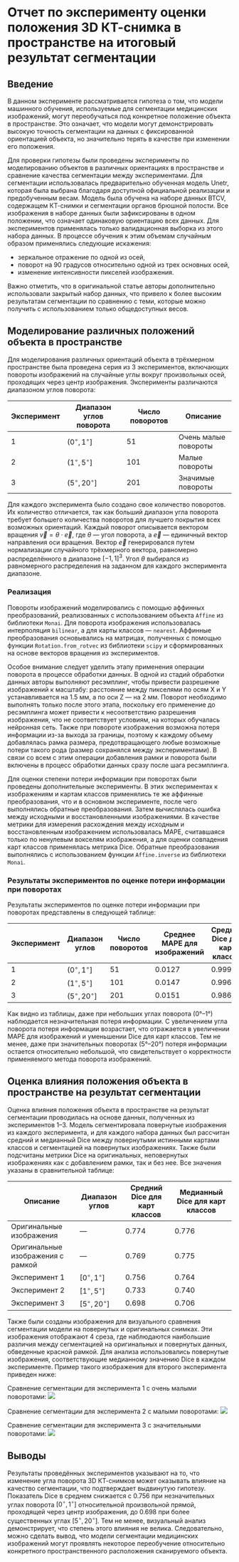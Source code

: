 # Отчет по эксперименту оценки положения 3D КТ-снимка в пространстве на итоговый результат сегментации

## Введение

В данном эксперименте рассматривается гипотеза о том, что модели машинного обучения, используемые для сегментации медицинских изображений, могут переобучаться под конкретное положение объекта в пространстве. Это означает, что модели могут демонстрировать высокую точность сегментации на данных с фиксированной ориентацией объекта, но значительно терять в качестве при изменении его положения.

Для проверки гипотезы были проведены эксперименты по моделированию объектов в различных ориентациях в пространстве и сравнение качества сегментации между экспериментами. Для сегментации использовалась предварительно обученная модель $\text{Unetr}$, которая была выбрана благодаря доступной официальной реализации и предобученным весам. Модель была обучена на наборе данных $\text{BTCV}$, содержащем КТ-снимки и сегментации органов брюшной полости. Все изображения в наборе данных были зафиксированы в одном положении, что означает одинаковую ориентацию всех данных. Для экспериментов применялась только валидационная выборка из этого набора данных. В процессе обучения к этим объемам случайным образом применялись следующие искажения:

- зеркальное отражение по одной из осей,
- поворот на 90 градусов относительно одной из трех основных осей,
- изменение интенсивности пикселей изображения.

Важно отметить, что в оригинальной статье авторы дополнительно использовали закрытый набор данных, что привело к более высоким результатам сегментации по сравнению с теми, которые можно получить с использованием только общедоступных весов.

## Моделирование различных положений объекта в пространстве

Для моделирования различных ориентаций объекта в трёхмерном пространстве была проведена серия из 3 экспериментов, включающих повороты изображений на случайные углы вокруг произвольных осей, проходящих через центр изображения. Эксперименты различаются диапазоном углов поворота:

| Эксперимент | Диапазон углов поворота | Число поворотов  | Описание                |
|-------------|-------------------------|------------------|-------------------------|
| 1           | $(0^\circ, 1^\circ]$    | 51               | Очень малые повороты    |
| 2           | $(1^\circ, 5^\circ]$    | 101              | Малые повороты          |
| 3           | $(5^\circ, 20^\circ]$   | 201              | Значимые повороты       |

Для каждого эксперимента было создано свое количество поворотов. Их количество отличается, так как больший диапазон угла поворота требует большего количества поворотов для лучшего покрытия всех возможных ориентаций. Каждый поворот описывается вектором вращения $\vec{v} = \theta \cdot \vec{e}$, где $\theta$ — угол поворота, а $\vec{e}$ — единичный вектор направления оси вращения. Вектор $\vec{e}$ генерировался путем нормализации случайного трёхмерного вектора, равномерно распределённого в диапазоне $[-1, 1]^3$. Угол $\theta$ выбирался из равномерного распределения на заданном для каждого эксперимента диапазоне.

### Реализация

Повороты изображений моделировались с помощью аффинных преобразований, реализованных с использованием объекта `Affine` из библиотеки `Monai`. Для поворота изображения использовалась интерполяция `bilinear`, а для карты классов — `nearest`. Аффинные преобразования основывались на матрицах, полученных с помощью функции `Rotation.from_rotvec` из библиотеки `scipy` и сформированных на основе векторов вращения из экспериментов.

Особое внимание следует уделить этапу применения операции поворота в процессе обработки данных. В одной из стадий обработки данных авторы выполняют ресэмплинг, чтобы привести разрешение изображений к масштабу: расстояние между пикселями по осям X и Y устанавливается на 1.5 мм, а по оси Z — на 2 мм. Поворот необходимо выполнять только после этого этапа, поскольку его применение до ресэмплинга может привести к несоответствию разрешения изображения, что не соответствует условиям, на которых обучалась нейронная сеть. Также при повороте изображения возможна потеря информации из-за выхода за границы, поэтому к каждому объему добавлялась рамка размера, предотвращающего любые возможные потери такого рода (размер сохранялся между экспериментами). В связи со всем с этим операции добавления рамки и поворота были включены в процесс обработки данных сразу после шага ресэмплинга.

Для оценки степени потери информации при поворотах были проведены дополнительные эксперименты. В этих экспериментах к изображениям и картам классов применялись те же аффинные преобразования, что и в основном эксперименте, после чего выполнялись обратные преобразования. Затем вычислялась ошибка между исходными и восстановленными изображениями. В качестве метрики для измерения расхождения между исходным и восстановленным изображением использовалась MAPE, считавшаяся только по ненулевым вокселям изображения, а для оценки совпадения карт классов применялась метрика Dice. Обратные преобразования выполнялись с использованием функции `Affine.inverse` из библиотеки `Monai`.

### Результаты экспериментов по оценке потери информации при поворотах

Результаты экспериментов по оценке потери информации при поворотах представлены в следующей таблице:

| Эксперимент | Диапазон углов | Число поворотов | Среднее MAPE для изображений | Средний Dice для карт классов |
|---|-------------------------------|-----|------------------------------|-------------------------------|
| 1 | $(0^\circ, 1^\circ]$          | 51  | 0.0127                       | 0.999                         |
| 2 | $(1^\circ, 5^\circ]$          | 101 | 0.0147                       | 0.996                         |
| 3 | $(5^\circ, 20^\circ]$         | 201 | 0.0151                       | 0.986                         |

Как видно из таблицы, даже при небольших углах поворота (0°–1°) наблюдается незначительная потеря информации. С увеличением угла поворота потеря информации возрастает, что отражается в увеличении MAPE для изображений и уменьшении Dice для карт классов. Тем не менее, даже при значительных поворотах (5°–20°) потеря информации остается относительно небольшой, что свидетельствует о корректности применяемого метода поворота изображений.

## Оценка влияния положения объекта в пространстве на результат сегментации

Оценка влияния положения объекта в пространстве на результат сегментации проводилась на основе данных, полученных из экспериментов 1–3. Модель сегментировала повернутые изображения из каждого эксперимента, и для каждого набора данных был рассчитан средний и медианный Dice между повернутыми истинными картами классов и сегментацией на повернутых изображениях. Также были подсчитаны метрики Dice на оригинальных, неповернутых изображениях как с добавлением рамки, так и без нее. Все значения указаны в сравнительной таблице:

| Описание | Диапазон углов | Средний Dice для карт классов | Медианный Dice для карт классов |
|-----------------------------------|-------------------------------|-------|-------------------------------|
| Оригинальные изображения          | —                             | 0.774 | 0.776                         |
| Оригинальные изображения с рамкой | —                             | 0.769 | 0.775                         |
| Эксперимент 1                     | $[0^\circ, 1^\circ]$          | 0.756 | 0.764                         |
| Эксперимент 2                     | $[1^\circ, 5^\circ]$          | 0.733 | 0.740                         |
| Эксперимент 3                     | $[5^\circ, 20^\circ]$         | 0.698 | 0.706                         |

Также были созданы изображения для визуального сравнения сегментации модели на повернутых и оригинальных снимках. Эти изображения отображают 4 среза, где наблюдаются наибольшие различия между сегментацией на оригинальных и повернутых данных, обведенные красной рамкой. Для анализа использовались повернутые изображения, соответствующие медианному значению Dice в каждом эксперименте. Пример такого изображения для второго эксперимента приведен ниже:

Сравнение сегментации для эксперимента 1 с очень малыми поворотами:
![](data/0_1/slices_comparison_from_0_to_1.png)

Сравнение сегментации для эксперимента 2 с малыми поворотами:
![](data/1_5/slices_comparison_from_1_to_5.png)

Сравнение сегментации для эксперимента 3 с значительными поворотами:
![](data/5_20/slices_comparison_from_5_to_20.png)

## Выводы

Результаты проведённых экспериментов указывают на то, что изменение угла поворота 3D КТ-снимков может оказывать влияние на качество сегментации, что подтверждает выдвинутую гипотезу. Показатель Dice в среднем снижается с 0.756 при незначительных углах поворота $[0^\circ, 1^\circ]$ относительной произвольной прямой, проходящей через центр изображения, до 0.698 при более существенных углах $[5^\circ, 20^\circ]$. Тем не менее, визуальный анализ демонстрирует, что степень этого влияния не велика. Следовательно, можно сделать вывод, что модели сегментации медицинских изображений могут проявлять некоторое переобучение относительно конкретного пространственного расположения сканируемого объекта.
